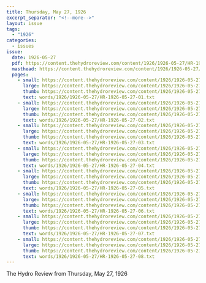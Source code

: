 ```yaml
---
title: Thursday, May 27, 1926
excerpt_separator: "<!--more-->"
layout: issue
tags:
  - "1926"
categories:
  - issues
issue:
  date: 1926-05-27
  pdf: https://content.thehydroreview.com/content/1926/1926-05-27/HR-1926-05-27.pdf
  masthead: https://content.thehydroreview.com/content/1926/1926-05-27/masthead/HR-1926-05-27.jpg
  pages:
    - small: https://content.thehydroreview.com/content/1926/1926-05-27/small/HR-1926-05-27-01.jpg
      large: https://content.thehydroreview.com/content/1926/1926-05-27/large/HR-1926-05-27-01.jpg
      thumb: https://content.thehydroreview.com/content/1926/1926-05-27/thumbnails/HR-1926-05-27-01.jpg
      text: words/1926/1926-05-27/HR-1926-05-27-01.txt
    - small: https://content.thehydroreview.com/content/1926/1926-05-27/small/HR-1926-05-27-02.jpg
      large: https://content.thehydroreview.com/content/1926/1926-05-27/large/HR-1926-05-27-02.jpg
      thumb: https://content.thehydroreview.com/content/1926/1926-05-27/thumbnails/HR-1926-05-27-02.jpg
      text: words/1926/1926-05-27/HR-1926-05-27-02.txt
    - small: https://content.thehydroreview.com/content/1926/1926-05-27/small/HR-1926-05-27-03.jpg
      large: https://content.thehydroreview.com/content/1926/1926-05-27/large/HR-1926-05-27-03.jpg
      thumb: https://content.thehydroreview.com/content/1926/1926-05-27/thumbnails/HR-1926-05-27-03.jpg
      text: words/1926/1926-05-27/HR-1926-05-27-03.txt
    - small: https://content.thehydroreview.com/content/1926/1926-05-27/small/HR-1926-05-27-04.jpg
      large: https://content.thehydroreview.com/content/1926/1926-05-27/large/HR-1926-05-27-04.jpg
      thumb: https://content.thehydroreview.com/content/1926/1926-05-27/thumbnails/HR-1926-05-27-04.jpg
      text: words/1926/1926-05-27/HR-1926-05-27-04.txt
    - small: https://content.thehydroreview.com/content/1926/1926-05-27/small/HR-1926-05-27-05.jpg
      large: https://content.thehydroreview.com/content/1926/1926-05-27/large/HR-1926-05-27-05.jpg
      thumb: https://content.thehydroreview.com/content/1926/1926-05-27/thumbnails/HR-1926-05-27-05.jpg
      text: words/1926/1926-05-27/HR-1926-05-27-05.txt
    - small: https://content.thehydroreview.com/content/1926/1926-05-27/small/HR-1926-05-27-06.jpg
      large: https://content.thehydroreview.com/content/1926/1926-05-27/large/HR-1926-05-27-06.jpg
      thumb: https://content.thehydroreview.com/content/1926/1926-05-27/thumbnails/HR-1926-05-27-06.jpg
      text: words/1926/1926-05-27/HR-1926-05-27-06.txt
    - small: https://content.thehydroreview.com/content/1926/1926-05-27/small/HR-1926-05-27-07.jpg
      large: https://content.thehydroreview.com/content/1926/1926-05-27/large/HR-1926-05-27-07.jpg
      thumb: https://content.thehydroreview.com/content/1926/1926-05-27/thumbnails/HR-1926-05-27-07.jpg
      text: words/1926/1926-05-27/HR-1926-05-27-07.txt
    - small: https://content.thehydroreview.com/content/1926/1926-05-27/small/HR-1926-05-27-08.jpg
      large: https://content.thehydroreview.com/content/1926/1926-05-27/large/HR-1926-05-27-08.jpg
      thumb: https://content.thehydroreview.com/content/1926/1926-05-27/thumbnails/HR-1926-05-27-08.jpg
      text: words/1926/1926-05-27/HR-1926-05-27-08.txt
---
```


The Hydro Review from Thursday, May 27, 1926

<!--more-->

